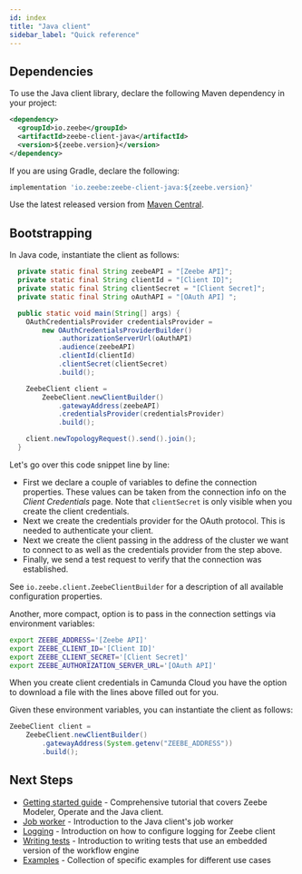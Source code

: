```yaml
---
id: index
title: "Java client"
sidebar_label: "Quick reference"
---
```


## Dependencies

To use the Java client library, declare the following Maven dependency in your project:

```xml
<dependency>
  <groupId>io.zeebe</groupId>
  <artifactId>zeebe-client-java</artifactId>
  <version>${zeebe.version}</version>
</dependency>
```

If you are using Gradle, declare the following:

```groovy
implementation 'io.zeebe:zeebe-client-java:${zeebe.version}'
```

Use the latest released version from [Maven Central](https://search.maven.org/artifact/io.zeebe/zeebe-client-java).

## Bootstrapping

In Java code, instantiate the client as follows:

```java
  private static final String zeebeAPI = "[Zeebe API]";
  private static final String clientId = "[Client ID]";
  private static final String clientSecret = "[Client Secret]";
  private static final String oAuthAPI = "[OAuth API] ";

  public static void main(String[] args) {
    OAuthCredentialsProvider credentialsProvider =
        new OAuthCredentialsProviderBuilder()
            .authorizationServerUrl(oAuthAPI)
            .audience(zeebeAPI)
            .clientId(clientId)
            .clientSecret(clientSecret)
            .build();

    ZeebeClient client =
        ZeebeClient.newClientBuilder()
            .gatewayAddress(zeebeAPI)
            .credentialsProvider(credentialsProvider)
            .build();

    client.newTopologyRequest().send().join();
  }
```

Let's go over this code snippet line by line:

- First we declare a couple of variables to define the connection properties. These values can be taken from the connection info on the _Client Credentials_ page. Note that `clientSecret` is only visible when you create the client credentials.
- Next we create the credentials provider for the OAuth protocol. This is needed to authenticate your client.
- Next we create the client passing in the address of the cluster we want to connect to as well as the credentials provider from the step above.
- Finally, we send a test request to verify that the connection was established.

See `io.zeebe.client.ZeebeClientBuilder` for a description of all available configuration properties.

Another, more compact, option is to pass in the connection settings via environment variables:

```bash
export ZEEBE_ADDRESS='[Zeebe API]'
export ZEEBE_CLIENT_ID='[Client ID]'
export ZEEBE_CLIENT_SECRET='[Client Secret]'
export ZEEBE_AUTHORIZATION_SERVER_URL='[OAuth API]'
```

When you create client credentials in Camunda Cloud you have the option to download a file with the lines above filled out for you.

Given these environment variables, you can instantiate the client as follows:

```java
ZeebeClient client =
    ZeebeClient.newClientBuilder()
        .gatewayAddress(System.getenv("ZEEBE_ADDRESS"))
        .build();
```

## Next Steps

- [Getting started guide](get-started.md) - Comprehensive tutorial that covers Zeebe Modeler, Operate and the Java client.
- [Job worker](job-worker.md) - Introduction to the Java client's job worker
- [Logging](logging.md) - Introduction on how to configure logging for Zeebe client
- [Writing tests](testing.md) - Introduction to writing tests that use an embedded version of the workflow engine
- [Examples](../java-client-examples/index.md) - Collection of specific examples for different use cases
